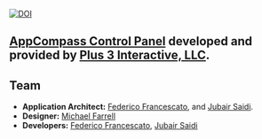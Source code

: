 [![DOI](https://zenodo.org/badge/82835871.svg)](https://zenodo.org/badge/latestdoi/82835871)

## [AppCompass Control Panel](https://pilot-io.com) developed and provided by [Plus 3 Interactive, LLC](http://www.plus3interactive.com).

## Team

- **Application Architect:** [Federico Francescato](https://github.com/kicco), and [Jubair Saidi](https://github.com/jubairsaidi).
- **Designer:** [Michael Farrell](https://github.com/msfarrel)
- **Developers:** [Federico Francescato](https://github.com/kicco), [Jubair Saidi](https://github.com/jubairsaidi)
